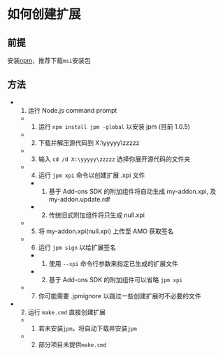 # 如何创建扩展

## 前提

安装[npm](https://nodejs.org/download/release/latest/)，推荐下载`msi`安装包

## 方法
- 1) 运行 Node.js command prompt
  - 1) 运行 `npm install jpm -global` 以安装 jpm (目前 1.0.5)
  - 2) 下载并解压源代码到 X:\yyyyy\zzzzz
  - 3) 输入 `cd /d X:\yyyyy\zzzzz` 选择你展开源代码的文件夹
  - 4) 运行 `jpm xpi` 命令以创建扩展 .xpi 文件
    - 1) 基于 Add-ons SDK 的附加组件将自动生成 my-addon.xpi, 及 my-addon.update.rdf
    - 2) 传统旧式附加组件将只生成 null.xpi
  - 5) 将 my-addon.xpi(null.xpi) 上传至 AMO 获取签名
  - 6) 运行 `jpm sign` 以给扩展签名
    - 1) 使用 `--xpi` 命令行参数来指定已生成的扩展文件
    - 2) 基于 Add-ons SDK 的附加组件可以省略 `jpm xpi`
  - 7) 你可能需要 .jpmignore 以跳过一些创建扩展时不必要的文件
- 2) 运行 `make.cmd` 直接创建扩展
  - 1) 若未安装`jpm`，将自动下载并安装`jpm`
  - 2) 部分项目未提供`make.cmd`

